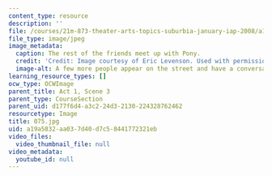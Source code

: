 ```yaml
---
content_type: resource
description: ''
file: /courses/21m-873-theater-arts-topics-suburbia-january-iap-2008/a19a5832aa037d40d7c58441772321eb_075.jpg
file_type: image/jpeg
image_metadata:
  caption: The rest of the friends meet up with Pony.
  credit: 'Credit: Image courtesy of Eric Levenson. Used with permission.'
  image-alt: A few more people appear on the street and have a conversation
learning_resource_types: []
ocw_type: OCWImage
parent_title: Act 1, Scene 3
parent_type: CourseSection
parent_uid: d177f6d4-a3c2-24d3-2130-224328762462
resourcetype: Image
title: 075.jpg
uid: a19a5832-aa03-7d40-d7c5-8441772321eb
video_files:
  video_thumbnail_file: null
video_metadata:
  youtube_id: null
---
```

